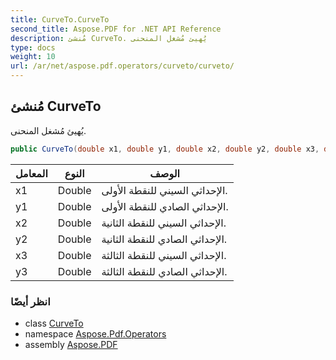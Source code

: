 ```yaml
---
title: CurveTo.CurveTo
second_title: Aspose.PDF for .NET API Reference
description: مُنشئ CurveTo. يُهيئ مُشغل المنحنى
type: docs
weight: 10
url: /ar/net/aspose.pdf.operators/curveto/curveto/
---
```

## مُنشئ CurveTo

يُهيئ مُشغل المنحنى.

```csharp
public CurveTo(double x1, double y1, double x2, double y2, double x3, double y3)
```

| المعامل | النوع | الوصف |
| --- | --- | --- |
| x1 | Double | الإحداثي السيني للنقطة الأولى. |
| y1 | Double | الإحداثي الصادي للنقطة الأولى. |
| x2 | Double | الإحداثي السيني للنقطة الثانية. |
| y2 | Double | الإحداثي الصادي للنقطة الثانية. |
| x3 | Double | الإحداثي السيني للنقطة الثالثة. |
| y3 | Double | الإحداثي الصادي للنقطة الثالثة. |

### انظر أيضًا

* class [CurveTo](../)
* namespace [Aspose.Pdf.Operators](../../../aspose.pdf.operators/)
* assembly [Aspose.PDF](../../../)